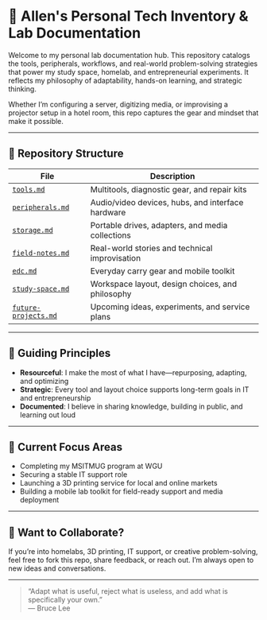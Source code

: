 # 🧰 Allen's Personal Tech Inventory & Lab Documentation

Welcome to my personal lab documentation hub. This repository catalogs the tools, peripherals, workflows, and real-world problem-solving strategies that power my study space, homelab, and entrepreneurial experiments. It reflects my philosophy of adaptability, hands-on learning, and strategic thinking.

Whether I’m configuring a server, digitizing media, or improvising a projector setup in a hotel room, this repo captures the gear and mindset that make it possible.

---

## 📂 Repository Structure

| File | Description |
|------|-------------|
| [`tools.md`](tools.md) | Multitools, diagnostic gear, and repair kits |
| [`peripherals.md`](peripherals.md) | Audio/video devices, hubs, and interface hardware |
| [`storage.md`](storage.md) | Portable drives, adapters, and media collections |
| [`field-notes.md`](field-notes.md) | Real-world stories and technical improvisation |
| [`edc.md`](edc.md) | Everyday carry gear and mobile toolkit |
| [`study-space.md`](study-space.md) | Workspace layout, design choices, and philosophy |
| [`future-projects.md`](future-projects.md) | Upcoming ideas, experiments, and service plans |

---

## 🧠 Guiding Principles

- **Resourceful**: I make the most of what I have—repurposing, adapting, and optimizing
- **Strategic**: Every tool and layout choice supports long-term goals in IT and entrepreneurship
- **Documented**: I believe in sharing knowledge, building in public, and learning out loud

---

## 🚀 Current Focus Areas

- Completing my MSITMUG program at WGU
- Securing a stable IT support role
- Launching a 3D printing service for local and online markets
- Building a mobile lab toolkit for field-ready support and media deployment

---

## 🧠 Want to Collaborate?

If you’re into homelabs, 3D printing, IT support, or creative problem-solving, feel free to fork this repo, share feedback, or reach out. I’m always open to new ideas and conversations.

---

> “Adapt what is useful, reject what is useless, and add what is specifically your own.”  
> — Bruce Lee
